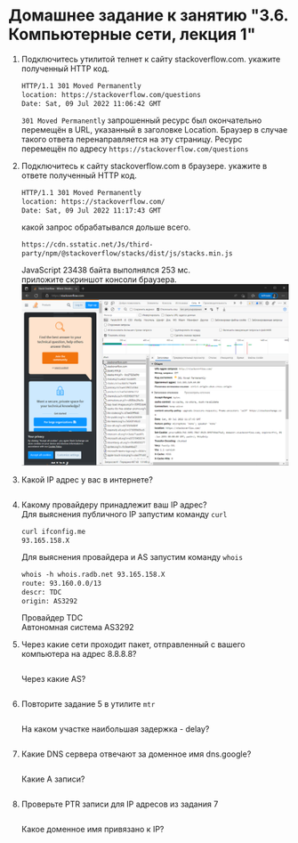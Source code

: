 # Домашнее задание к занятию "3.6. Компьютерные сети, лекция 1"

1. Подключитесь утилитой телнет к сайту stackoverflow.com. укажите полученный HTTP код.  
    ```
    HTTP/1.1 301 Moved Permanently
    location: https://stackoverflow.com/questions
    Date: Sat, 09 Jul 2022 11:06:42 GMT
    ```
    `301 Moved Permanently` запрошенный ресурс был окончательно перемещён в URL, указанный в заголовке Location. Браузер в случае такого ответа перенаправляется на эту страницу. Ресурс перемещён по адресу `https://stackoverflow.com/questions`  
2. Подключитесь к сайту  stackoverflow.com в браузере. укажите в ответе полученный HTTP код.  
    ```
    HTTP/1.1 301 Moved Permanently
    location: https://stackoverflow.com/
    Date: Sat, 09 Jul 2022 11:17:43 GMT
    ```
    какой запрос обрабатывался дольше всего.  
    ```
    https://cdn.sstatic.net/Js/third-party/npm/@stackoverflow/stacks/dist/js/stacks.min.js
    ```
    JavaScript 23438 байта выполнялся 253 мс.  
    приложите скриншот консоли браузера.  
    ![03-sysadmin-06-net-01.png](03-sysadmin-06-net-01.png)  
3. Какой IP адрес у вас в интернете?  
    ```
    
    ```
    
5. Какому провайдеру принадлежит ваш IP адрес?  
    Для выяснения публичного IP запустим команду `curl`  
    ```
    curl ifconfig.me
    93.165.158.X
    ```
    Для выяснения провайдера и AS запустим команду `whois`  
    ```
    whois -h whois.radb.net 93.165.158.X
    route: 93.160.0.0/13
    descr: TDC
    origin: AS3292
    ```
    Провайдер TDC  
    Автономная система AS3292  
7. Через какие сети проходит пакет, отправленный с вашего компьютера на адрес 8.8.8.8?  
    ```
    
    ```
    Через какие AS?  
    ```
    
    ```
9. Повторите задание 5 в утилите `mtr`  
    ```
    
    ```
    На каком участке наибольшая задержка - delay?  
    ```
    
    ```
11. Какие DNS сервера отвечают за доменное имя dns.google?  
    ```
    
    ```
    Какие A записи?  
    ```
    
    ```
13. Проверьте PTR записи для IP адресов из задания 7  
    ```
    
    ```
     Какое доменное имя привязано к IP?  
     ```
     
     ```

